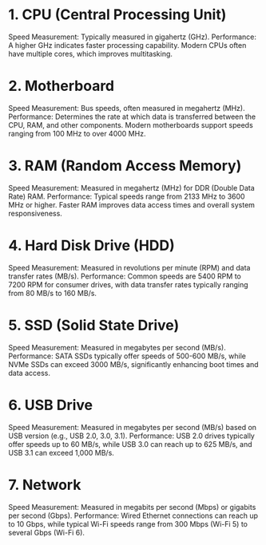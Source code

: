 # 1. CPU (Central Processing Unit)
Speed Measurement: Typically measured in gigahertz (GHz).
Performance: A higher GHz indicates faster processing capability. Modern CPUs often have multiple cores, which improves multitasking.

# 2. Motherboard
Speed Measurement: Bus speeds, often measured in megahertz (MHz).
Performance: Determines the rate at which data is transferred between the CPU, RAM, and other components. Modern motherboards support speeds ranging from 100 MHz to over 4000 MHz.

# 3. RAM (Random Access Memory)
Speed Measurement: Measured in megahertz (MHz) for DDR (Double Data Rate) RAM.
Performance: Typical speeds range from 2133 MHz to 3600 MHz or higher. Faster RAM improves data access times and overall system responsiveness.

# 4. Hard Disk Drive (HDD)
Speed Measurement: Measured in revolutions per minute (RPM) and data transfer rates (MB/s).
Performance: Common speeds are 5400 RPM to 7200 RPM for consumer drives, with data transfer rates typically ranging from 80 MB/s to 160 MB/s.

# 5. SSD (Solid State Drive)
Speed Measurement: Measured in megabytes per second (MB/s).
Performance: SATA SSDs typically offer speeds of 500-600 MB/s, while NVMe SSDs can exceed 3000 MB/s, significantly enhancing boot times and data access.

# 6. USB Drive
Speed Measurement: Measured in megabytes per second (MB/s) based on USB version (e.g., USB 2.0, 3.0, 3.1).
Performance: USB 2.0 drives typically offer speeds up to 60 MB/s, while USB 3.0 can reach up to 625 MB/s, and USB 3.1 can exceed 1,000 MB/s.

# 7. Network
Speed Measurement: Measured in megabits per second (Mbps) or gigabits per second (Gbps).
Performance: Wired Ethernet connections can reach up to 10 Gbps, while typical Wi-Fi speeds range from 300 Mbps (Wi-Fi 5) to several Gbps (Wi-Fi 6).

